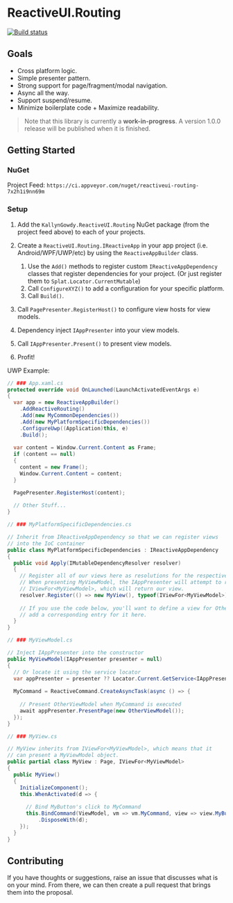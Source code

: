 
# ReactiveUI.Routing

[![Build status](https://ci.appveyor.com/api/projects/status/mqqfu1yurd22vgk8/branch/master?svg=true)](https://ci.appveyor.com/project/KallynGowdy/reactiveui-routing/branch/master)

## Goals
- Cross platform logic.
- Simple presenter pattern.
- Strong support for page/fragment/modal navigation.
- Async all the way.
- Support suspend/resume.
- Minimize boilerplate code + Maximize readability.

> Note that this library is currently a **work-in-progress**. A version 1.0.0 release will be published when it is finished.

## Getting Started

### NuGet

Project Feed: `https://ci.appveyor.com/nuget/reactiveui-routing-7x2h1i9nn69m`

### Setup

1. Add the `KallynGowdy.ReactiveUI.Routing` NuGet package (from the project feed above) to each of your projects.
2. Create a `ReactiveUI.Routing.IReactiveApp` in your app project (i.e. Android/WPF/UWP/etc) by using the `ReactiveAppBuilder` class.
    1. Use the `Add()` methods to register custom `IReactiveAppDependency` classes that register dependencies for your project. (Or just register them to `Splat.Locator.CurrentMutable`)
    2. Call `ConfigureXYZ()` to add a configuration for your specific platform.
    3. Call `Build()`.

3. Call `PagePresenter.RegisterHost()` to configure view hosts for view models.
4. Dependency inject `IAppPresenter` into your view models.
5. Call `IAppPresenter.Present()` to present view models.
6. Profit!

UWP Example:
```csharp
// ### App.xaml.cs
protected override void OnLaunched(LaunchActivatedEventArgs e)
{
  var app = new ReactiveAppBuilder()
    .AddReactiveRouting()
    .Add(new MyCommonDependencies())
    .Add(new MyPlatformSpecificDependencies())
    .ConfigureUwp((Application)this, e)
    .Build();
    
  var content = Window.Current.Content as Frame;
  if (content == null)
  {
    content = new Frame();
    Window.Current.Content = content;
  }

  PagePresenter.RegisterHost(content);
  
  // Other Stuff...
}

// ### MyPlatformSpecificDependencies.cs

// Inherit from IReactiveAppDependency so that we can register views
// into the IoC container
public class MyPlatformSpecificDependencies : IReactiveAppDependency
{
  public void Apply(IMutableDependencyResolver resolver)
  {
    // Register all of our views here as resolutions for the respective view models.
    // When presenting MyViewModel, the IAppPresenter will attempt to resolve a dependency for 
    // IViewFor<MyViewModel>, which will return our view.
    resolver.Register(() => new MyView(), typeof(IViewFor<MyViewModel>));
    
    // If you use the code below, you'll want to define a view for OtherViewModel and 
    // add a corresponding entry for it here.
  }
}

// ### MyViewModel.cs

// Inject IAppPresenter into the constructor
public MyViewModel(IAppPresenter presenter = null)
{
  // Or locate it using the service locator
  var appPresenter = presenter ?? Locator.Current.GetService<IAppPresenter>();
  
  MyCommand = ReactiveCommand.CreateAsyncTask(async () => {
    
    // Present OtherViewModel when MyCommand is executed
    await appPresenter.PresentPage(new OtherViewModel());
  });
}

// ### MyView.cs

// MyView inherits from IViewFor<MyViewModel>, which means that it
// can present a MyViewModel object.
public partial class MyView : Page, IViewFor<MyViewModel>
{
  public MyView()
  {
    InitializeComponent();
    this.WhenActivated(d => {
    
      // Bind MyButton's click to MyCommand
      this.BindCommand(ViewModel, vm => vm.MyCommand, view => view.MyButton)
          .DisposeWith(d);
    });
  }
}

```

## Contributing

If you have thoughts or suggestions, raise an issue that discusses what is on your mind. From there, we can then create a pull request that brings them into the proposal.
